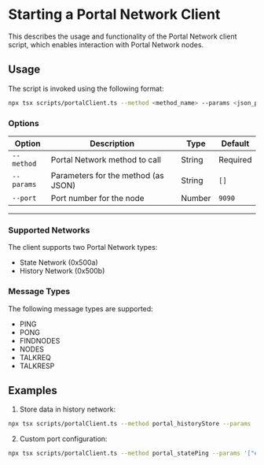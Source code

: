 # Starting a Portal Network Client

This describes the usage and functionality of the Portal Network client script, which enables interaction with Portal Network nodes.

## Usage

The script is invoked using the following format:

```bash
npx tsx scripts/portalClient.ts --method <method_name> --params <json_params> [--port <port_number>]
```

### Options

| Option     | Description                              | Type    | Default   |
|------------|------------------------------------------|---------|-----------|
| `--method` | Portal Network method to call            | String  | Required  |
| `--params` | Parameters for the method (as JSON)      | String  | `[]`      |
| `--port`   | Port number for the node                 | Number  | `9090`    |

---


### Supported Networks

The client supports two Portal Network types:
- State Network (0x500a)
- History Network (0x500b)

### Message Types

The following message types are supported:
- PING
- PONG
- FINDNODES
- NODES
- TALKREQ
- TALKRESP

## Examples

1. Store data in history network:
```bash
npx tsx scripts/portalClient.ts --method portal_historyStore --params '["hello world"]'
```

2. Custom port configuration:
```bash
npx tsx scripts/portalClient.ts --method portal_statePing --params '["enr:-..."]' --port 9091
```